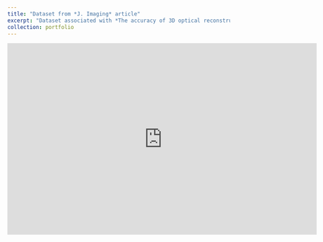 ```yaml
---
title: "Dataset from *J. Imaging* article"
excerpt: "Dataset associated with *The accuracy of 3D optical reconstruction and additive manufacturing processes in reproducing detailed subject-specific anatomy* publication (Available to download also from [Figshare](https://doi.org/10.15131/shef.data.5426683.v1))."
collection: portfolio
---
```

<iframe src="https://widgets.figshare.com/articles/5426683/embed?show_title=1" width="700" height="433" allowfullscreen="true" frameborder="0"></iframe>
